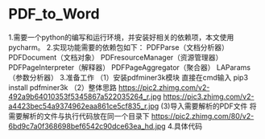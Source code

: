 # PDF_to_Word
1.需要一个python的编写和运行环境，并安装好相关的依赖项，本文使用pycharm。
2.实现功能需要的依赖包如下：
  PDFParse（文档分析器）
  PDFDocument（文档对象）
  PDFresourceManager（资源管理器）
  PDFPageInterpreter（解释器）
  PDFPageAggregator（聚合器）
  LAParams（参数分析器）
3.准备工作
  （1）安装pdfminer3k模块
       直接在cmd输入  pip3 install pdfminer3k
  （2）整体思路
       https://pic2.zhimg.com/v2-492a9b64010353f5345867a522035264_r.jpg
       https://pic3.zhimg.com/v2-a4423bec54a9374962eaa861ce5cf835_r.jpg
   (3)导入需要解析的PDF文件
      将需要解析的文件与执行代码放在同一个目录下
      https://pic2.zhimg.com/80/v2-6bd9c7a0f368698bef6542c90dce63ea_hd.jpg
 4.具体代码
   
